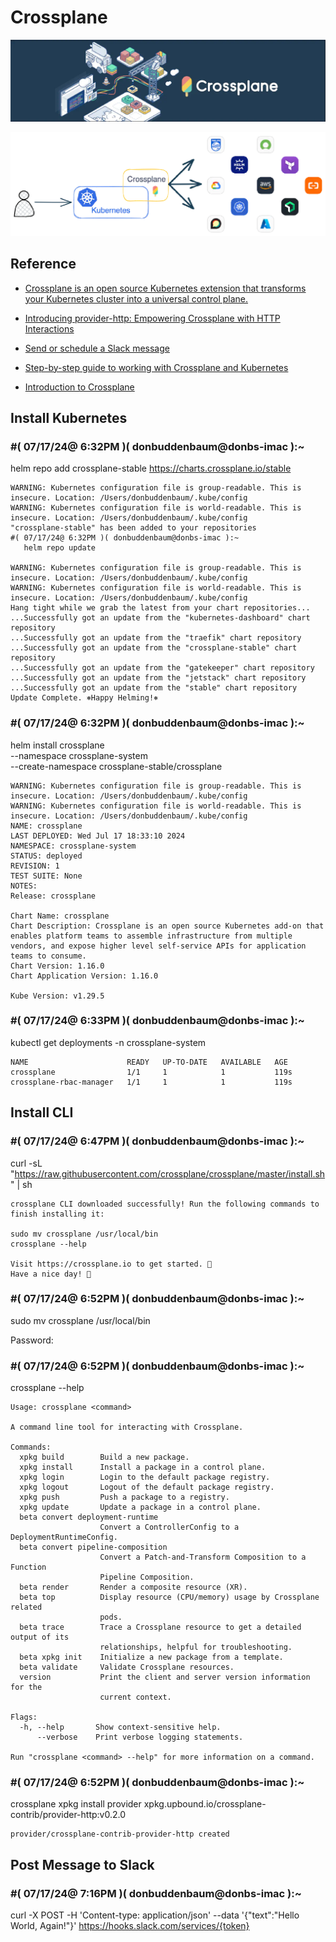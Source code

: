 # Crossplane

![alt text](image-1.png)

![alt text](image-2.png)

## Reference

- [Crossplane is an open source Kubernetes extension that transforms your Kubernetes cluster into a universal control plane.](https://docs.crossplane.io/latest/)

- [Introducing provider-http: Empowering Crossplane with HTTP Interactions](https://blog.crossplane.io/introducing-provider-http-empowering-crossplane-with-http-interactions/)

- [Send or schedule a Slack message](https://api.slack.com/messaging/sending)

- [Step-by-step guide to working with Crossplane and Kubernetes](https://www.techtarget.com/searchitoperations/tutorial/Step-by-step-guide-to-working-with-Crossplane-and-Kubernetes)

- [Introduction to Crossplane](https://medium.com/nerd-for-tech/introduction-to-crossplane-2f873ae0f9f3)

## Install Kubernetes

### #( 07/17/24@ 6:32PM )( donbuddenbaum@donbs-imac ):~
   helm repo add crossplane-stable https://charts.crossplane.io/stable

```
WARNING: Kubernetes configuration file is group-readable. This is insecure. Location: /Users/donbuddenbaum/.kube/config
WARNING: Kubernetes configuration file is world-readable. This is insecure. Location: /Users/donbuddenbaum/.kube/config
"crossplane-stable" has been added to your repositories
#( 07/17/24@ 6:32PM )( donbuddenbaum@donbs-imac ):~
   helm repo update

WARNING: Kubernetes configuration file is group-readable. This is insecure. Location: /Users/donbuddenbaum/.kube/config
WARNING: Kubernetes configuration file is world-readable. This is insecure. Location: /Users/donbuddenbaum/.kube/config
Hang tight while we grab the latest from your chart repositories...
...Successfully got an update from the "kubernetes-dashboard" chart repository
...Successfully got an update from the "traefik" chart repository
...Successfully got an update from the "crossplane-stable" chart repository
...Successfully got an update from the "gatekeeper" chart repository
...Successfully got an update from the "jetstack" chart repository
...Successfully got an update from the "stable" chart repository
Update Complete. ⎈Happy Helming!⎈
```

### #( 07/17/24@ 6:32PM )( donbuddenbaum@donbs-imac ):~
   helm install crossplane \
--namespace crossplane-system \
--create-namespace crossplane-stable/crossplane

```
WARNING: Kubernetes configuration file is group-readable. This is insecure. Location: /Users/donbuddenbaum/.kube/config
WARNING: Kubernetes configuration file is world-readable. This is insecure. Location: /Users/donbuddenbaum/.kube/config
NAME: crossplane
LAST DEPLOYED: Wed Jul 17 18:33:10 2024
NAMESPACE: crossplane-system
STATUS: deployed
REVISION: 1
TEST SUITE: None
NOTES:
Release: crossplane

Chart Name: crossplane
Chart Description: Crossplane is an open source Kubernetes add-on that enables platform teams to assemble infrastructure from multiple vendors, and expose higher level self-service APIs for application teams to consume.
Chart Version: 1.16.0
Chart Application Version: 1.16.0

Kube Version: v1.29.5
```

### #( 07/17/24@ 6:33PM )( donbuddenbaum@donbs-imac ):~
   kubectl get deployments -n crossplane-system

```
NAME                      READY   UP-TO-DATE   AVAILABLE   AGE
crossplane                1/1     1            1           119s
crossplane-rbac-manager   1/1     1            1           119s
```
## Install CLI

### #( 07/17/24@ 6:47PM )( donbuddenbaum@donbs-imac ):~
   curl -sL "https://raw.githubusercontent.com/crossplane/crossplane/master/install.sh" | sh

```
crossplane CLI downloaded successfully! Run the following commands to finish installing it:

sudo mv crossplane /usr/local/bin
crossplane --help

Visit https://crossplane.io to get started. 🚀
Have a nice day! 👋
```

### #( 07/17/24@ 6:52PM )( donbuddenbaum@donbs-imac ):~
   sudo mv crossplane /usr/local/bin

Password:
### #( 07/17/24@ 6:52PM )( donbuddenbaum@donbs-imac ):~
   crossplane --help

```
Usage: crossplane <command>

A command line tool for interacting with Crossplane.

Commands:
  xpkg build        Build a new package.
  xpkg install      Install a package in a control plane.
  xpkg login        Login to the default package registry.
  xpkg logout       Logout of the default package registry.
  xpkg push         Push a package to a registry.
  xpkg update       Update a package in a control plane.
  beta convert deployment-runtime
                    Convert a ControllerConfig to a DeploymentRuntimeConfig.
  beta convert pipeline-composition
                    Convert a Patch-and-Transform Composition to a Function
                    Pipeline Composition.
  beta render       Render a composite resource (XR).
  beta top          Display resource (CPU/memory) usage by Crossplane related
                    pods.
  beta trace        Trace a Crossplane resource to get a detailed output of its
                    relationships, helpful for troubleshooting.
  beta xpkg init    Initialize a new package from a template.
  beta validate     Validate Crossplane resources.
  version           Print the client and server version information for the
                    current context.

Flags:
  -h, --help       Show context-sensitive help.
      --verbose    Print verbose logging statements.

Run "crossplane <command> --help" for more information on a command.
```

### #( 07/17/24@ 6:52PM )( donbuddenbaum@donbs-imac ):~
   crossplane xpkg install provider xpkg.upbound.io/crossplane-contrib/provider-http:v0.2.0

    provider/crossplane-contrib-provider-http created

## Post Message to Slack
### #( 07/17/24@ 7:16PM )( donbuddenbaum@donbs-imac ):~
   curl -X POST -H 'Content-type: application/json' --data '{"text":"Hello World, Again!"}' https://hooks.slack.com/services/{token}